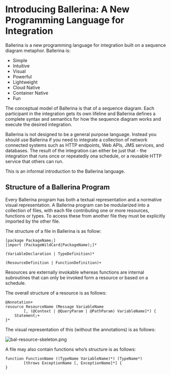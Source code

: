 # Introducing Ballerina: A New Programming Language for Integration

Ballerina is a new programming language for integration built on a sequence diagram metaphor. Ballerina is:
- Simple
- Intuitive
- Visual
- Powerful
- Lightweight
- Cloud Native
- Container Native
- Fun

The conceptual model of Ballerina is that of a sequence diagram. Each participant in the integration gets its own lifeline and Ballerina defines a complete syntax and semantics for how the sequence diagram works and execute the desired integration.

Ballerina is not designed to be a general purpose language. Instead you should use Ballerina if you need to integrate a collection of network connected systems such as HTTP endpoints, Web APIs, JMS services, and databases. The result of the integration can either be just that - the integration that runs once or repeatedly ona  schedule, or a reusable HTTP service that others can run.

This is an informal introduction to the Ballerina language.

## Structure of a Ballerina Program
Every Ballerina program has both a textual representation and a normative visual representation. A Ballerina program can be modularized into a collection of files, with each file contributing one or more resources, functions or types. To access these from another file they must be explicitly imported by the other file.

The structure of a file in Ballerina is as follow:

```
[package PackageName;]
[import (PackageWildCard|PackageName);]*

(VariableDeclaration | TypeDefinition)*

(ResourceDefinition | FunctionDefinition)+
```

Resources are externally invokable whereas functions are internal subroutines that can only be invoked form a resource or based on a schedule.

The overall structure of a resource is as follows:

```
@Annotation+
resource ResourceName (Message VariableName
        [, (@Context | @QueryParam | @PathParam) VariableName]*) {
    Statement;+
}*
```

The visual representation of this (without the annotations) is as follows:

![bal-resource-skeleton.png]()

A file may also contain functions who’s structure is as follows:

```
function FunctionName ((TypeName VariableName)*) (TypeName*)
        [throws ExceptionName [, ExceptionName]*] {
}
```
